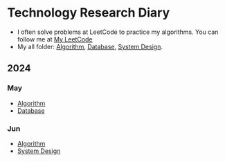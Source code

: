 # Technology Research Diary
- I often solve problems at LeetCode to practice my algorithms. You can follow me at [My LeetCode](https://leetcode.com/u/toan207/)
- My all folder: [Algorithm](https://github.com/toan207/Technology-Research-Diary/tree/main/Diary/Algorithm), [Database](https://github.com/toan207/Technology-Research-Diary/tree/main/Diary/Algorithm), [System Design](https://github.com/toan207/Technology-Research-Diary/tree/main/Diary/SystemDesign).

## 2024

### May
- [Algorithm](https://github.com/toan207/Technology-Research-Diary/tree/main/Diary/Algorithm/May2024)
- [Database](https://github.com/toan207/Technology-Research-Diary/tree/main/Diary/Database/May2024)

### Jun
- [Algorithm](https://github.com/toan207/Technology-Research-Diary/tree/main/Diary/Algorithm/Jun2024)
- [System Design](https://github.com/toan207/Technology-Research-Diary/tree/main/Diary/SystemDesign/Jun2024)